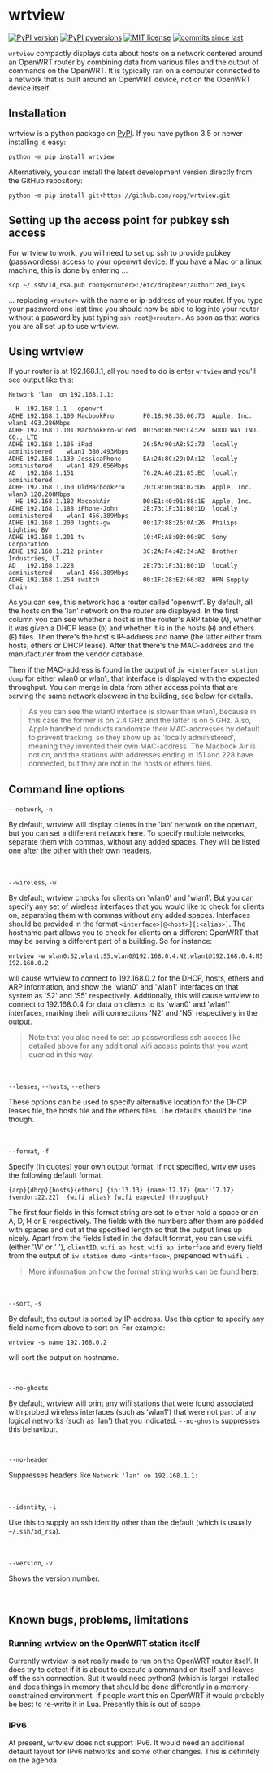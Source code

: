 # wrtview

[![PyPI version](https://img.shields.io/pypi/v/wrtview.svg)](https://pypi.python.org/pypi/wrtview/)
[![PyPI pyversions](https://img.shields.io/pypi/pyversions/klipz.svg)](https://pypi.python.org/pypi/wrtview/)
[![MIT license](https://img.shields.io/badge/License-MIT-blue.svg)](https://github.com/ropg/wrtview/blob/master/LICENSE)
[![commits since last](https://img.shields.io/github/commits-since/ropg/wrtview/latest.svg)](https://github.com/ropg/wrtview/commits/main)

`wrtview` compactly displays data about hosts on a network centered around an OpenWRT router by combining data from various files and the output of commands on the OpenWRT. It is typically ran on a computer connected to a network that is built around an OpenWRT device, not on the OpenWRT device itself.

## Installation

wrtview is a python package on [PyPI](https://pypi.org/project/wrtview). If you have python 3.5 or newer installing is easy: 

```
python -m pip install wrtview
```

Alternatively, you can install the latest development version directly from the GitHub repository:

```
python -m pip install git+https://github.com/ropg/wrtview.git
```

## Setting up the access point for pubkey ssh access

For wrtview to work, you will need to set up ssh to provide pubkey (passwordless) access to your openwrt device. If you have a Mac or a linux machine, this is done by entering ...

```
scp ~/.ssh/id_rsa.pub root@<router>:/etc/dropbear/authorized_keys
```

... replacing `<router>` with the name or ip-address of your router. If you type your password one last time you should now be able to log into your router without a pasword by just typing `ssh root@<router>`. As soon as that works you are all set up to use wrtview.

## Using wrtview

If your router is at 192.168.1.1, all you need to do is enter `wrtview` and you'll see output like this:

```
Network 'lan' on 192.168.1.1:

  H  192.168.1.1   openwrt         
ADHE 192.168.1.100 MacbookPro        F0:18:98:36:06:73  Apple, Inc.             wlan1 493.286Mbps
ADHE 192.168.1.101 MacbookPro-wired  00:50:B6:98:C4:29  GOOD WAY IND. CO., LTD
ADHE 192.168.1.105 iPad              26:5A:90:A8:52:73  locally administered    wlan1 380.493Mbps
ADHE 192.168.1.130 JessicaPhone      EA:24:8C:29:DA:12  locally administered    wlan1 429.656Mbps
AD   192.168.1.151                   76:2A:A6:21:85:EC  locally administered       
ADHE 192.168.1.160 OldMacbookPro     20:C9:D0:84:02:D6  Apple, Inc.             wlan0 120.208Mbps
  HE 192.168.1.182 MacookAir         D0:E1:40:91:88:1E  Apple, Inc.                
ADHE 192.168.1.188 iPhone-John       2E:73:1F:31:B0:1D  locally administered    wlan1 456.389Mbps
ADHE 192.168.1.200 lights-gw         00:17:88:26:0A:26  Philips Lighting BV        
ADHE 192.168.1.201 tv                10:4F:A8:03:00:8C  Sony Corporation           
ADHE 192.168.1.212 printer           3C:2A:F4:42:24:A2  Brother Industries, LT     
AD   192.168.1.228                   2E:73:1F:31:B0:1D  locally administered    wlan1 456.389Mbps
ADHE 192.168.1.254 switch            00:1F:28:E2:66:82  HPN Supply Chain
```

As you can see, this network has a router called 'openwrt'. By default, all the hosts on the 'lan' network on the router are displayed. In the first column you can see whether a host is in the router's ARP table (`A`), whether it was given a DHCP lease (`D`) and whether it is in the hosts (`H`) and ethers (`E`) files. Then there's the host's IP-address and name (the latter either from hosts, ethers or DHCP lease). After that there's the MAC-address and the manufacturer from the vendor database.

Then if the MAC-address is found in the output of `iw <interface> station dump` for either wlan0 or wlan1, that interface is displayed with the expected throughput. You can merge in data from other access points that are serving the same network elsewere in the building, see below for details.

> As you can see the wlan0 interface is slower than wlan1, because in this case the former is on 2.4 GHz and the latter is on 5 GHz. Also, Apple handheld products randomize their MAC-addresses by default to prevent tracking, so they show up as 'locally administered', meaning they invented their own MAC-address. The Macbook Air is not on, and the stations with addresses ending in 151 and 228 have connected, but they are not in the hosts or ethers files. 

## Command line options

`--network`, `-n`

By default, wrtview will display clients in the 'lan' network on the openwrt, but you can set a different network here. To specify multiple networks, separate them with commas, without any added spaces. They will be listed one after the other with their own headers.

&nbsp;

`--wireless`, `-w`

By default, wrtview checks for clients on 'wlan0' and 'wlan1'. But you can specify any set of wireless interfaces that you would like to check for clients on, separating them with commas without any added spaces. Interfaces should be provided in the format `<interface>[@<host>][:<alias>]`. The hostname part allows you to check for clients on a different OpenWRT that may be serving a different part of a building. So for instance:

```
wrtview -w wlan0:S2,wlan1:S5,wlan0@192.168.0.4:N2,wlan1@192.168.0.4:N5 192.168.0.2
```

will cause wrtview to connect to 192.168.0.2 for the DHCP, hosts, ethers and ARP information, and show the 'wlan0' and 'wlan1' interfaces on that system as 'S2' and 'S5' respectively. Addtionally, this will cause wrtview to connect to 192.168.0.4 for data on clients to its 'wlan0' and 'wlan1' interfaces, marking their wifi connections 'N2' and 'N5' respectively in the output.

> Note that you also need to set up passwordless ssh access like detailed above for any additional wifi access points that you want queried in this way.

&nbsp;

`--leases`, `--hosts`, `--ethers`

These options can be used to specify alternative location for the DHCP leases file, the hosts file and the ethers files. The defaults should be fine though.

&nbsp;

`--format`, `-f`

Specify (in quotes) your own output format. If not specified, wrtview uses the following default format:

```
{arp}{dhcp}{hosts}{ethers} {ip:13.13} {name:17.17} {mac:17.17} {vendor:22.22}  {wifi alias} {wifi expected throughput}
```

The first four fields in this format string are set to either hold a space or an A, D, H or E respectively. The fields with the numbers after them are padded with spaces and cut at the specified length so that the output lines up nicely. Apart from the fields listed in the default format, you can use `wifi` (either 'W' or ' '), `clientID`, `wifi ap host`, `wifi ap interface` and every field from the output of `iw station dump <interface>`, prepended with `wifi `.

> More information on how the format string works can be found [here](https://www.programiz.com/python-programming/methods/string/format).

&nbsp;

`--sort`, `-s`

By default, the output is sorted by IP-address. Use this option to specify any field name from above to sort on. For example:

```
wrtview -s name 192.168.0.2
```

will sort the output on hostname.

&nbsp;

`--no-ghosts`

By default, wrtview will print any wifi stations that were found associated with probed wireless interfaces (such as 'wlan1') that were not part of any logical networks (such as 'lan') that you indicated. `--no-ghosts` suppresses this behaviour.

&nbsp;

`--no-header`

Suppresses headers like `Network 'lan' on 192.168.1.1:`

&nbsp;

`--identity`, `-i`

Use this to supply an ssh identity other than the default (which is usually `~/.ssh/id_rsa`).

&nbsp;

`--version`, `-v`

Shows the version number. 

&nbsp;

## Known bugs, problems, limitations

### Running wrtview on the OpenWRT station itself

Currently wrtview is not really made to run on the OpenWRT router itself. It does try to detect if it is about to execute a command on itself and leaves off the ssh connection. But it would need python3 (which is large) installed and does things in memory that should be done differently in a memory-constrained environment. If people want this on OpenWRT it would probably be best to re-write it in Lua. Presently this is out of scope.

### IPv6

At present, wrtview does not support IPv6. It would need an additional default layout for IPv6 networks and some other changes. This is definitely on the agenda.

